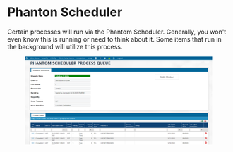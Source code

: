 # Phanton Scheduler

Certain processes will run via the Phantom Scheduler. Generally, you won't even know this is running or need to think about it. Some items that run in the background will utilize this process.

<figure><img src="../../../.gitbook/assets/image (752).png" alt=""><figcaption></figcaption></figure>
